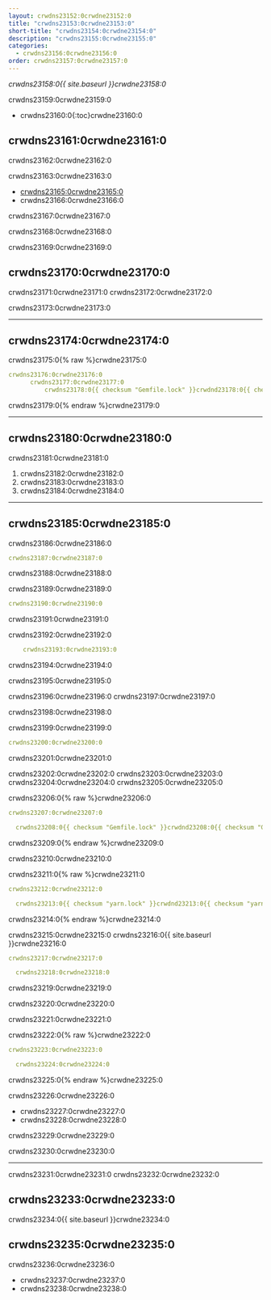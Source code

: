 ```yaml
---
layout: crwdns23152:0crwdne23152:0
title: "crwdns23153:0crwdne23153:0"
short-title: "crwdns23154:0crwdne23154:0"
description: "crwdns23155:0crwdne23155:0"
categories:
  - crwdns23156:0crwdne23156:0
order: crwdns23157:0crwdne23157:0
---
```

*crwdns23158:0{{ site.baseurl }}crwdne23158:0*

crwdns23159:0crwdne23159:0

* crwdns23160:0{:toc}crwdne23160:0

## crwdns23161:0crwdne23161:0

crwdns23162:0crwdne23162:0

crwdns23163:0crwdne23163:0

* <a href="crwdns23164:0crwdne23164:0" target="_blank">crwdns23165:0crwdne23165:0</a>
* crwdns23166:0crwdne23166:0

crwdns23167:0crwdne23167:0

crwdns23168:0crwdne23168:0

crwdns23169:0crwdne23169:0

## crwdns23170:0crwdne23170:0

crwdns23171:0crwdne23171:0 crwdns23172:0crwdne23172:0

crwdns23173:0crwdne23173:0

* * *

## crwdns23174:0crwdne23174:0

crwdns23175:0{% raw %}crwdne23175:0

```yaml
crwdns23176:0crwdne23176:0
      crwdns23177:0crwdne23177:0
          crwdns23178:0{{ checksum "Gemfile.lock" }}crwdnd23178:0{{ checksum "Gemfile.lock" }}crwdnd23178:0{{ checksum "yarn.lock" }}crwdnd23178:0{{ checksum "yarn.lock" }}crwdne23178:0    
```

crwdns23179:0{% endraw %}crwdne23179:0

* * *

## crwdns23180:0crwdne23180:0

crwdns23181:0crwdne23181:0

1. crwdns23182:0crwdne23182:0
2. crwdns23183:0crwdne23183:0
3. crwdns23184:0crwdne23184:0

* * *

## crwdns23185:0crwdne23185:0

crwdns23186:0crwdne23186:0

```yaml
crwdns23187:0crwdne23187:0
```

crwdns23188:0crwdne23188:0

crwdns23189:0crwdne23189:0

```yaml
crwdns23190:0crwdne23190:0
```

crwdns23191:0crwdne23191:0

crwdns23192:0crwdne23192:0

```yaml
    crwdns23193:0crwdne23193:0
```

crwdns23194:0crwdne23194:0

crwdns23195:0crwdne23195:0

crwdns23196:0crwdne23196:0 crwdns23197:0crwdne23197:0

crwdns23198:0crwdne23198:0

crwdns23199:0crwdne23199:0

```yaml
crwdns23200:0crwdne23200:0
```

crwdns23201:0crwdne23201:0

crwdns23202:0crwdne23202:0 crwdns23203:0crwdne23203:0 crwdns23204:0crwdne23204:0 crwdns23205:0crwdne23205:0

crwdns23206:0{% raw %}crwdne23206:0

```yaml
crwdns23207:0crwdne23207:0

  crwdns23208:0{{ checksum "Gemfile.lock" }}crwdnd23208:0{{ checksum "Gemfile.lock" }}crwdne23208:0
```

crwdns23209:0{% endraw %}crwdne23209:0

crwdns23210:0crwdne23210:0

crwdns23211:0{% raw %}crwdne23211:0

```yaml
crwdns23212:0crwdne23212:0

  crwdns23213:0{{ checksum "yarn.lock" }}crwdnd23213:0{{ checksum "yarn.lock" }}crwdne23213:0
```

crwdns23214:0{% endraw %}crwdne23214:0

crwdns23215:0crwdne23215:0 crwdns23216:0{{ site.baseurl }}crwdne23216:0

```yaml
crwdns23217:0crwdne23217:0

  crwdns23218:0crwdne23218:0
```

crwdns23219:0crwdne23219:0

crwdns23220:0crwdne23220:0

crwdns23221:0crwdne23221:0

crwdns23222:0{% raw %}crwdne23222:0

```yaml
crwdns23223:0crwdne23223:0

  crwdns23224:0crwdne23224:0
```

crwdns23225:0{% endraw %}crwdne23225:0

crwdns23226:0crwdne23226:0

* crwdns23227:0crwdne23227:0
* crwdns23228:0crwdne23228:0

crwdns23229:0crwdne23229:0

crwdns23230:0crwdne23230:0

* * *

crwdns23231:0crwdne23231:0 crwdns23232:0crwdne23232:0

## crwdns23233:0crwdne23233:0

crwdns23234:0{{ site.baseurl }}crwdne23234:0

## crwdns23235:0crwdne23235:0

crwdns23236:0crwdne23236:0

* crwdns23237:0crwdne23237:0
* crwdns23238:0crwdne23238:0